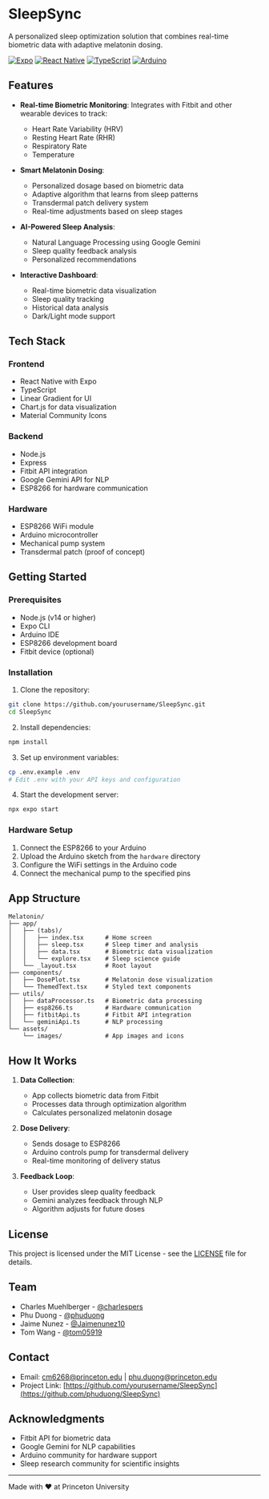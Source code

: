 # SleepSync

A personalized sleep optimization solution that combines real-time biometric data with adaptive melatonin dosing.

[![Expo](https://img.shields.io/badge/Expo-000?style=for-the-badge&logo=expo&logoColor=white)](https://expo.dev/)
[![React Native](https://img.shields.io/badge/React_Native-20232A?style=for-the-badge&logo=react&logoColor=61DAFB)](https://reactnative.dev/)
[![TypeScript](https://img.shields.io/badge/TypeScript-007ACC?style=for-the-badge&logo=typescript&logoColor=white)](https://www.typescriptlang.org/)
[![Arduino](https://img.shields.io/badge/Arduino-00979D?style=for-the-badge&logo=Arduino&logoColor=white)](https://www.arduino.cc/)

## Features

- **Real-time Biometric Monitoring**: Integrates with Fitbit and other wearable devices to track:

  - Heart Rate Variability (HRV)
  - Resting Heart Rate (RHR)
  - Respiratory Rate
  - Temperature

- **Smart Melatonin Dosing**:

  - Personalized dosage based on biometric data
  - Adaptive algorithm that learns from sleep patterns
  - Transdermal patch delivery system
  - Real-time adjustments based on sleep stages

- **AI-Powered Sleep Analysis**:

  - Natural Language Processing using Google Gemini
  - Sleep quality feedback analysis
  - Personalized recommendations

- **Interactive Dashboard**:
  - Real-time biometric data visualization
  - Sleep quality tracking
  - Historical data analysis
  - Dark/Light mode support

## Tech Stack

### Frontend

- React Native with Expo
- TypeScript
- Linear Gradient for UI
- Chart.js for data visualization
- Material Community Icons

### Backend

- Node.js
- Express
- Fitbit API integration
- Google Gemini API for NLP
- ESP8266 for hardware communication

### Hardware

- ESP8266 WiFi module
- Arduino microcontroller
- Mechanical pump system
- Transdermal patch (proof of concept)

## Getting Started

### Prerequisites

- Node.js (v14 or higher)
- Expo CLI
- Arduino IDE
- ESP8266 development board
- Fitbit device (optional)

### Installation

1. Clone the repository:

```bash
git clone https://github.com/yourusername/SleepSync.git
cd SleepSync
```

2. Install dependencies:

```bash
npm install
```

3. Set up environment variables:

```bash
cp .env.example .env
# Edit .env with your API keys and configuration
```

4. Start the development server:

```bash
npx expo start
```

### Hardware Setup

1. Connect the ESP8266 to your Arduino
2. Upload the Arduino sketch from the `hardware` directory
3. Configure the WiFi settings in the Arduino code
4. Connect the mechanical pump to the specified pins

## App Structure

```
Melatonin/
├── app/
│   ├── (tabs)/
│   │   ├── index.tsx      # Home screen
│   │   ├── sleep.tsx      # Sleep timer and analysis
│   │   ├── data.tsx       # Biometric data visualization
│   │   └── explore.tsx    # Sleep science guide
│   └── _layout.tsx        # Root layout
├── components/
│   ├── DosePlot.tsx       # Melatonin dose visualization
│   └── ThemedText.tsx     # Styled text components
├── utils/
│   ├── dataProcessor.ts   # Biometric data processing
│   ├── esp8266.ts         # Hardware communication
│   ├── fitbitApi.ts       # Fitbit API integration
│   └── geminiApi.ts       # NLP processing
└── assets/
    └── images/            # App images and icons
```

## How It Works

1. **Data Collection**:

   - App collects biometric data from Fitbit
   - Processes data through optimization algorithm
   - Calculates personalized melatonin dosage

2. **Dose Delivery**:

   - Sends dosage to ESP8266
   - Arduino controls pump for transdermal delivery
   - Real-time monitoring of delivery status

3. **Feedback Loop**:
   - User provides sleep quality feedback
   - Gemini analyzes feedback through NLP
   - Algorithm adjusts for future doses

## License

This project is licensed under the MIT License - see the [LICENSE](LICENSE) file for details.

## Team

- Charles Muehlberger - [@charlespers](https://github.com/charlespers)
- Phu Duong - [@phuduong](https://github.com/phuduong)
- Jaime Nunez - [@Jaimenunez10](https://github.com/Jaimenunez10)
- Tom Wang - [@tom05919](https://github.com/tom05919)

## Contact

- Email: cm6268@princeton.edu | phu.duong@princeton.edu
- Project Link: [https://github.com/yourusername/SleepSync](https://github.com/phuduong/SleepSync)

## Acknowledgments

- Fitbit API for biometric data
- Google Gemini for NLP capabilities
- Arduino community for hardware support
- Sleep research community for scientific insights

---

Made with ❤️ at Princeton University
